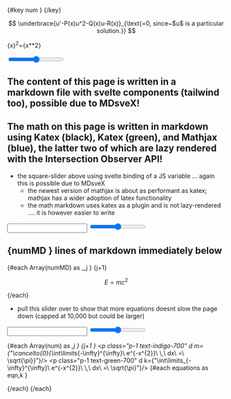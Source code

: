 {#key num }
<Katexer />
{/key}

<script>
    import SixMathEqnAnim from "$lib/SixMathEqnAnim.svelte";
    // import Katexer from "$lib/MathJaxer.svelte"
    // import Katexer from "$lib/Katexer.svelte"
    import Katexer from "$lib/Kajax.svelte"
    import { isDarkMode } from "$lib/store.js";
  
    let numMax = 500
    let numMDMax = 1
    $: num = numMax
    $: numMD = numMDMax

     let equations = [
        "\\int_{M}d\\omega=\\int_{\\partial M}\\omega",
        "G_{\\mu\\nu}\\,+\\,\\Lambda g_{\\mu\\nu}\\,=\\,\\kappa T_{\\mu\\nu}",
        " (i\\hbar\\gamma^\\mu \\partial_\\mu  - mc) \\ \\psi = 0 ",
        "\\left\\langle{e^{-\\beta\\,W}}\\right\\rangle = \\,{e^{-\\beta\\,\\triangle\\,F}}",
        "z_{n+1}\\,=\\,z_{n}^{2}\\,+\\,c",
    ];


    let x=2

    $: proseInvert = $isDarkMode ? "prose-invert" : ""
</script>



<!-- $$ 

\cancel{\int_0^{\infty} f(x) dx}

$$

<k d k={"\\cancel{ \\int_0\^\{\\infty\}f\(x\)dx }"}/> -->

<!-- <article > -->
<article class="prose lg:prose-lg {proseInvert}">

  <SixMathEqnAnim />

  <!-- <h1>This page has math is processed by both Katex (green) and Mathjax (blue)</h1> -->
  <!-- <h1>Garlic bread with cheese: What the science tells us</h1> -->
 




<!-- $$e^{3/2} $$ -->

$$
\underbrace{u'-P(x)u^2-Q(x)u-R(x)}_{\text{=0, since~$u$ is a particular solution.}}
$$


<span class=" text-7xl flex justify-center">

{x}$^2$={x**2}

</span>

<div class="flex justify-center">
    <input type="range" min="1"  bind:value={x} />
</div>


# The content of this page is written in a markdown file with svelte components (tailwind too), possible due to MDsveX! 
## The **math** on this page is written in markdown using Katex (black), Katex (green), and Mathjax (blue), the latter two of which are lazy rendered with the Intersection Observer API!
* the square-slider above using svelte binding of a JS variable ... again this is possible due to MDsveX
  * the newest version of mathjax is about as performant as katex; mathjax has a wider adoption of latex functionality
  * the math markdown uses katex as a plugin and is not lazy-rendered .... it is however easier to write
  

<!-- This markdown math is centered. Oddly the addition of this single markdown slow the katex rendering.
Fortunately it seems to scale very slowly with more markdown (comment out each container below) -->

<div class="p-4">
    <input type="number" min="1" bind:value={numMD} />
    <input type="range" min="1" bind:value={numMD} />
</div>

# {numMD } lines of markdown immediately below

{#each Array(numMD) as _,j }
{j+1}

$$
E=mc^2 
$$

{/each}
  
<!-- This also centers with katex + css. 
The katex components come in use with more detailed styling AND/OR lots of math to render to a single page ... in which cased I have implemented Intersection Observer logic -->


* pull this slider over to show that more equations doesnt slow the page down (capped at 10,000 but could be larger)

<input type="number" min="1" max={numMax} bind:value={num} />
<input type="range" min="1" max={numMax} bind:value={num} />

{#each Array(num) as _,j }
    {j+1 }
        <p class="p-1 text-indigo-700" d m={"\\cancelto{0}{\\int\\limits_\{-\\infty\}\^\{\\infty\}\ e\^\{-x\^\{2\}\}\ \\\,\ dx\ =\ \\sqrt\{\\pi\}}"}/>
        <p class="p-1 text-green-700" d k={"\\int\\limits_\{-\\infty\}\^\{\\infty\}\ e\^\{-x\^\{2\}\}\ \\\,\ dx\ =\ \\sqrt\{\\pi\}"}/>
    {#each equations as eqn,k }
    <div>
        <p class="p-1 text-indigo-700" d k={eqn}/>
        <p class="p-1 text-green-700" d m={eqn}/>
    </div>
    {/each}
{/each}




</article>





<!-- Useful Markdown styles .. removed from tailwind   -->
<!-- 
<style>
    blockquote {  
        margin: 0;  
        padding-left: 1.4rem;  
        border-left: 8px solid #bbb; 
        }
    ul { 
    list-style-type: disc; 
    list-style-position: inside; 
    }
    ol { 
    list-style-type: decimal; 
    list-style-position: inside; 
    }
    ul ul, ol ul { 
    list-style-type: circle; 
    list-style-position: inside; 
    margin-left: 15px; 
    }
    ol ol, ul ol { 
    list-style-type: lower-latin; 
    list-style-position: inside; 
    margin-left: 15px; 
    }
    h1 {
    @apply text-2xl;
    }
    h2 {
    @apply text-xl;
    }
    h3 {
    @apply text-lg;
    }
    a {
    @apply text-blue-600 underline;
    }
</style> -->
